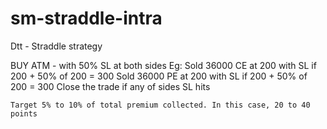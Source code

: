 # sm-straddle-intra

Dtt - Straddle strategy

BUY ATM - with 50% SL at both sides
Eg: Sold 36000 CE at 200 with SL if 200 + 50% of 200 = 300
    Sold 36000 PE at 200 with SL if 200 + 50% of 200 = 300
    Close the trade if any of sides SL hits
    
    Target 5% to 10% of total premium collected. In this case, 20 to 40 points 

